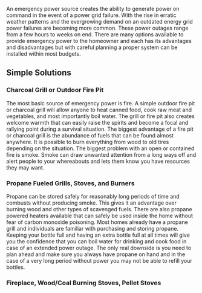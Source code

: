 <p>
    An emergency power source creates the ability to generate power on command in the event of a power grid failure.
    With the rise in erratic weather patterns and the evergrowing demand on an outdated energy grid power failures are 
    becoming more common. These power outages range from a few hours to weeks on end. There are many options available
    to provide emergency power to the homeowner and each has its advantages and disadvantages but with careful planning 
    a proper system can be installed within most budgets.
</p>

<h2>Simple Solutions</h2>
<h3>Charcoal Grill or Outdoor Fire Pit</h3>
<p>
    The most basic source of emergency power is fire. A simple outdoor fire pit or charcoal grill will allow 
    anyone to heat canned food, cook raw meat and vegetables, and most importantly boil water. The grill or fire pit 
    also creates welcome warmth that can easily raise the spirits and become a focal and rallying point during a 
    survival situation. The biggest advantage of a fire pit or charcoal grill is the abundance of fuels that can be 
    found almost anywhere. It is possible to burn everything from wood to old tires depending on the situation. 
    The biggest problem with an open or contained fire is smoke. Smoke can draw unwanted attention from a long ways off
    and alert people to your whereabouts and lets them know you have resources they may want.
</p>

<h3>Propane Fueled Grills, Stoves, and Burners</h3>
<p>
    Propane can be stored safely for reasonably long periods of time and combusts without producing smoke.
    This gives it an advantage over burning wood and other types of scavenged fuels. There are also propane powered 
    heaters available that can safely be used inside the home without fear of carbon monoxide poisoning. Most 
    homes already have a propane grill and individuals are familiar with purchasing and storing propane. Keeping your
    bottle full and having an extra bottle full at all times will give you the confidence that you can boil water for 
    drinking and cook food in case of an extended power outage. The only real downside is you need to plan ahead and
    make sure you always have propane on hand and in the case of a very long period without power you may not be able 
    to refill your bottles.
</p>

<h3>Fireplace, Wood/Coal Burning Stoves, Pellet Stoves</h3>
